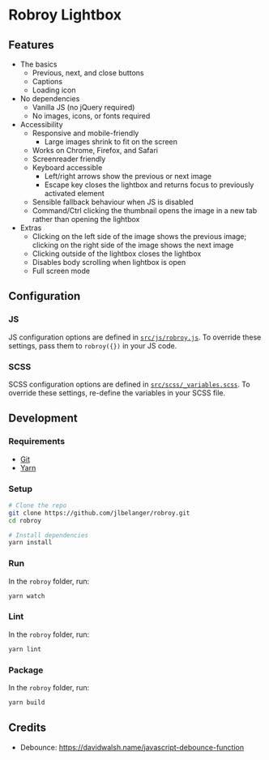 # Robroy Lightbox

## Features

- The basics
	- Previous, next, and close buttons
	- Captions
	- Loading icon
- No dependencies
	- Vanilla JS (no jQuery required)
	- No images, icons, or fonts required
- Accessibility
	- Responsive and mobile-friendly
		- Large images shrink to fit on the screen
	- Works on Chrome, Firefox, and Safari
	- Screenreader friendly
	- Keyboard accessible
		- Left/right arrows show the previous or next image
		- Escape key closes the lightbox and returns focus to previously activated element
	- Sensible fallback behaviour when JS is disabled
	- Command/Ctrl clicking the thumbnail opens the image in a new tab rather than opening the lightbox
- Extras
	- Clicking on the left side of the image shows the previous image; clicking on the right side of the image shows the next image
	- Clicking outside of the lightbox closes the lightbox
	- Disables body scrolling when lightbox is open
	- Full screen mode

## Configuration

### JS

JS configuration options are defined in [`src/js/robroy.js`](https://github.com/jlbelanger/robroy/blob/main/src/js/robroy.js). To override these settings, pass them to `robroy({})` in your JS code.

### SCSS

SCSS configuration options are defined in [`src/scss/_variables.scss`](https://github.com/jlbelanger/robroy/blob/main/scss/_variables.scss). To override these settings, re-define the variables in your SCSS file.

## Development

### Requirements

- [Git](https://git-scm.com/)
- [Yarn](https://classic.yarnpkg.com/en/docs/install)

### Setup

``` bash
# Clone the repo
git clone https://github.com/jlbelanger/robroy.git
cd robroy

# Install dependencies
yarn install
```

### Run

In the `robroy` folder, run:

``` bash
yarn watch
```

### Lint

In the `robroy` folder, run:

``` bash
yarn lint
```

### Package

In the `robroy` folder, run:

``` bash
yarn build
```

## Credits

- Debounce: https://davidwalsh.name/javascript-debounce-function
